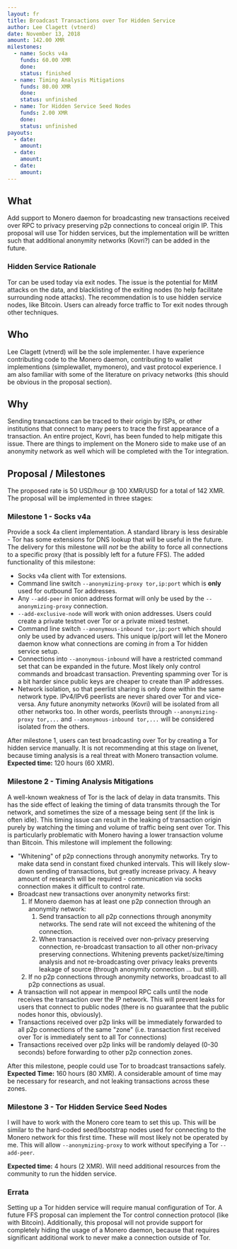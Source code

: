 ```yaml
---
layout: fr
title: Broadcast Transactions over Tor Hidden Service
author: Lee Clagett (vtnerd)
date: November 13, 2018
amount: 142.00 XMR
milestones:
  - name: Socks v4a
    funds: 60.00 XMR
    done:
    status: finished
  - name: Timing Analysis Mitigations
    funds: 80.00 XMR
    done:
    status: unfinished
  - name: Tor Hidden Service Seed Nodes
    funds: 2.00 XMR
    done:
    status: unfinished
payouts:
  - date:
    amount:
  - date:
    amount:
  - date:
    amount:
---
```


## What
Add support to Monero daemon for broadcasting new transactions received over RPC to privacy preserving p2p connections to conceal origin IP. This proposal will use Tor hidden services, but the implementation will be written such that additional anonymity networks (Kovri?) can be added in the future.

### Hidden Service Rationale
Tor can be used today via exit nodes. The issue is the potential for MitM attacks on the data, and blacklisting of the exiting nodes (to help facilitate surrounding node attacks). The recommendation is to use hidden service nodes, like Bitcoin. Users can already force traffic to Tor exit nodes through other techniques.

## Who
Lee Clagett (vtnerd) will be the sole implementer. I have experience contributing code to the Monero daemon, contributing to wallet implementions (simplewallet, mymonero), and vast protocol experience. I am also familiar with some of the literature on privacy networks (this should be obvious in the proposal section).

## Why
Sending transactions can be traced to their origin by ISPs, or other institutions that connect to many peers to trace the first appearance of a transaction. An entire project, Kovri, has been funded to help mitigate this issue. There are things to implement on the Monero side to make use of an anonymity network as well which will be completed with the Tor integration.

## Proposal / Milestones
The proposed rate is 50 USD/hour @ 100 XMR/USD for a total of 142 XMR. The proposal will be implemented in three stages:

### Milestone 1 - Socks v4a
Provide a sock 4a client implementation. A standard library is less desirable - Tor has some extensions for DNS lookup that will be useful in the future. The delivery for this milestone will _not_ be the ability to force all connections to a specific proxy (that is possibly left for a future FFS). The added functionality of this milestone:

- Socks v4a client with Tor extensions.
- Command line switch `--anonymizing-proxy tor,ip:port` which is **only** used for outbound Tor addresses.
- Any `--add-peer` in onion address format will only be used by the `--anonymizing-proxy` connection.
- `--add-exclusive-node` will work with onion addresses. Users could create a private testnet over Tor or a private mixed testnet.
- Command line switch `--anonymous-inbound tor,ip:port` which should only be used by advanced users. This unique ip/port will let the Monero daemon know what connections are coming _in_ from a Tor hidden service setup.
- Connections into `--anonymous-inbound` will have a restricted command set that can be expanded in the future. Most likely only control commands and broadcast transaction. Preventing spamming over Tor is a bit harder since public keys are cheaper to create than IP addresses.
- Network isolation, so that peerlist sharing is only done within the same network type. IPv4/IPv6 peerlists are never shared over Tor and vice-versa. Any future anonymity networks (Kovri) will be isolated from all other networks too. In other words, peerlists through `--anonymizing-proxy tor,...` and `--anonymous-inbound tor,...` will be considered isolated from the others.

After milestone 1, users can test broadcasting over Tor by creating a Tor hidden service manually. It is not recommending at this stage on livenet, because timing analysis is a real threat with Monero transaction volume. **Expected time:** 120 hours (60 XMR).

### Milestone 2 - Timing Analysis Mitigations
A well-known weakness of Tor is the lack of delay in data transmits. This has the side effect of leaking the timing of data transmits through the Tor network, and sometimes the size of a message being sent (if the link is often idle). This timing issue can result in the leaking of transaction origin purely by watching the timing and volume of traffic being sent over Tor. This is particularly problematic with Monero having a lower transaction volume than Bitcoin. This milestone will implement the following:

- "Whitening" of p2p connections through anonymity networks. Try to make data send in constant fixed chunked intervals. This will likely slow-down sending of transactions, but greatly increase privacy. A heavy amount of research will be required - communication via socks connection makes it difficult to control rate.
- Broadcast new transactions over anonymity networks first:
  1. If Monero daemon has at least one p2p connection through an anonymity network:
      1. Send transaction to all p2p connections through anonymity networks. The send rate will not exceed the whitening of the connection.
      2. When transaction is received over non-privacy preserving connection, re-broadcast transaction to all other non-privacy preserving connections. Whitening prevents packet/size/timing analysis and not re-broadcasting over privacy leaks prevents leakage of source (through anonymity connection ... but still).
  2. If no p2p connections through anonymity networks, broadcast to all p2p connections as usual.
- A transaction will not appear in mempool RPC calls until the node receives the transaction over the IP network. This will prevent leaks for users that connect to public nodes (there is no guarantee that the public nodes honor this, obviously).
- Transactions received over p2p links will be immediately forwarded to all p2p connections of the same "zone" (i.e. transaction first received over Tor is immediately sent to all Tor connections)
- Transactions received over p2p links will be randomly delayed (0-30 seconds) before forwarding to other p2p connection zones.

After this milestone, people could use Tor to broadcast transactions safely. **Expected Time:** 160 hours (80 XMR). A considerable amount of time may be necessary for research, and not leaking transactions across these zones.

### Milestone 3 - Tor Hidden Service Seed Nodes
I will have to work with the Monero core team to set this up. This will be similar to the hard-coded seed/bootstrap nodes used for connecting to the Monero network for this first time. These will most likely not be operated by me. This will allow `--anonymizing-proxy` to work without specifying a Tor `--add-peer`.

**Expected time:** 4 hours (2 XMR). Will need additional resources from the community to run the hidden service.

### Errata
Setting up a Tor hidden service will require manual configuration of Tor. A future FFS proposal can implement the Tor control connection protocol (like with Bitcoin). Additionally, this proposal will not provide support for completely hiding the usage of a Monero daemon, because that requires significant additional work to never make a connection outside of Tor.